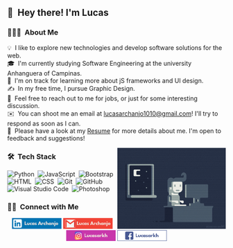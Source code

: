  ## 👋 &nbsp;Hey there! I'm Lucas

<!-- ## 👋 &nbsp;Hey there! I'm Lucas -->

### 👨🏻‍💻 &nbsp;About Me

💡 &nbsp;I like to explore new technologies and develop software solutions for the web.\
🎓 &nbsp;I'm currently studying Software Engineering at the university Anhanguera of Campinas.\
🌱 &nbsp;I'm on track for learning more about jS frameworks and UI design.\
✍️ &nbsp;In my free time, I pursue Graphic Design.\
💬 &nbsp;Feel free to reach out to me for jobs, or just for some interesting discussion.\
✉️ &nbsp;You can shoot me an email at lucasarchanjo1010@gmail.com! I'll try to respond as soon as I can.\
📄 &nbsp;Please have a look at my [Resume](https://drive.google.com/file/d/19WE1P5_qmQANgO0LxItkNKcgS9EzcF2_/view?usp=sharing) for more details about me. I'm open to feedback and suggestions!

<img alt="Night Coding" src="https://github.com/Lucasarkh/Lucasarkh/blob/main/assets/img/coding.gif" width="250" align="right"/>

### 🛠 &nbsp;Tech Stack

![Python](https://img.shields.io/badge/-Python-05122A?style=flat&logo=python)&nbsp;
![JavaScript](https://img.shields.io/badge/-JavaScript-05122A?style=flat&logo=javascript)&nbsp;
![Bootstrap](https://img.shields.io/badge/-Bootstrap-05122A?style=flat&logo=bootstrap&logoColor=563D7C)\
![HTML](https://img.shields.io/badge/-HTML-05122A?style=flat&logo=HTML5)&nbsp;
![CSS](https://img.shields.io/badge/-CSS-05122A?style=flat&logo=CSS3&logoColor=1572B6)&nbsp;
![Git](https://img.shields.io/badge/-Git-05122A?style=flat&logo=git)&nbsp;
![GitHub](https://img.shields.io/badge/-GitHub-05122A?style=flat&logo=github)&nbsp;
![Visual Studio Code](https://img.shields.io/badge/-Visual%20Studio%20Code-05122A?style=flat&logo=visual-studio-code&logoColor=007ACC)&nbsp;
![Photoshop](https://img.shields.io/badge/-Photoshop-05122A?style=flat&logo=adobe-photoshop)&nbsp;

### 🤝🏻 &nbsp;Connect with Me

<p align="center">
<a href="https://linkedin.com/in/lucasarkh"><img src="https://github.com/Lucasarkh/Lucasarkh/blob/main/assets/img/linkedin_img.png" height="25"/></a>
<a href="mailto:lucasarchanjo1010@gmail.com"><img src="https://github.com/Lucasarkh/Lucasarkh/blob/main/assets/img/gmail_img.png" height="25"/></a>
<a href="https://instagram.com/lucasarkh"><img src="https://github.com/Lucasarkh/Lucasarkh/blob/main/assets/img/instagram_img.png" height="25"/></a>
<a href="https://facebook.com/lucas.arkh"><img src="https://github.com/Lucasarkh/Lucasarkh/blob/main/assets/img/facebook_img.png" height="25"/></a>
</p>
